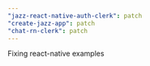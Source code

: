 ```yaml
---
"jazz-react-native-auth-clerk": patch
"create-jazz-app": patch
"chat-rn-clerk": patch
---
```


Fixing react-native examples

